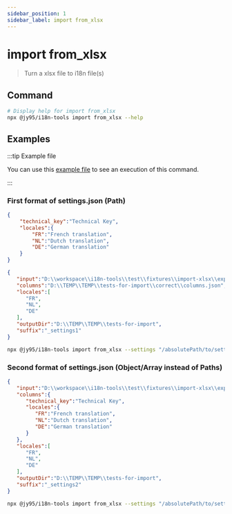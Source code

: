 ```yaml
---
sidebar_position: 1
sidebar_label: import from_xlsx
---
```


# import from_xlsx

> Turn a xlsx file to i18n file(s)

## Command

```bash
# Display help for import from_xlsx
npx @jy95/i18n-tools import from_xlsx --help
```

## Examples

:::tip Example file

You can use this [example file](https://github.com/jy95/i18n-tools/blob/master/test/fixtures/import-xlsx/export-xlsx.xlsx?raw=true) to see an execution of this command.

:::

### First format of settings.json (Path)

```json title="columns.json"
{
    "technical_key":"Technical Key",
    "locales":{
        "FR":"French translation",
        "NL":"Dutch translation",
        "DE":"German translation"
    }
}
```

```json title="settings1.json"
{
   "input":"D:\\workspace\\i18n-tools\\test\\fixtures\\import-xlsx\\export-xlsx.xlsx",
   "columns":"D:\\TEMP\\TEMP\\tests-for-import\\correct\\columns.json",
   "locales":[
      "FR",
      "NL",
      "DE"
   ],
   "outputDir":"D:\\TEMP\\TEMP\\tests-for-import",
   "suffix":"_settings1"
}
```

```bash
npx @jy95/i18n-tools import from_xlsx --settings "/absolutePath/to/settings1.json"
```

### Second format of settings.json (Object/Array instead of Paths)

```json title="settings2.json"
{
   "input":"D:\\workspace\\i18n-tools\\test\\fixtures\\import-xlsx\\export-xlsx.xlsx",
   "columns":{
      "technical_key":"Technical Key",
      "locales":{
         "FR":"French translation",
         "NL":"Dutch translation",
         "DE":"German translation"
      }
   },
   "locales":[
      "FR",
      "NL",
      "DE"
   ],
   "outputDir":"D:\\TEMP\\TEMP\\tests-for-import",
   "suffix":"_settings2"
}
```

```bash
npx @jy95/i18n-tools import from_xlsx --settings "/absolutePath/to/settings2.json"
```
